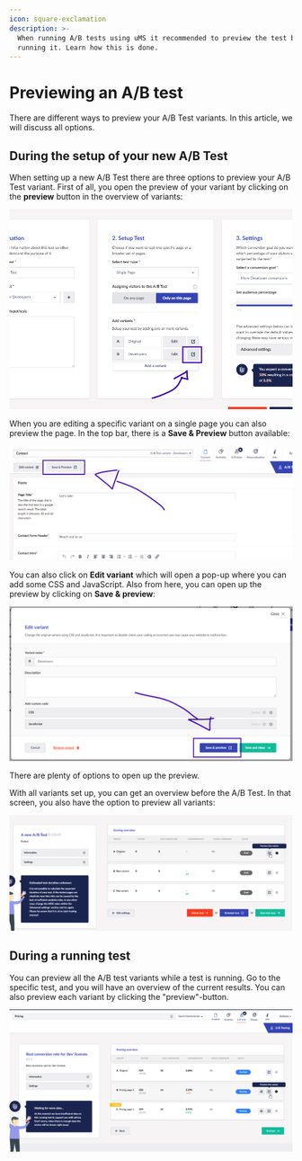 ```yaml
---
icon: square-exclamation
description: >-
  When running A/B tests using uMS it recommended to preview the test before
  running it. Learn how this is done.
---
```


# Previewing an A/B test

There are different ways to preview your A/B Test variants. In this article, we will discuss all options.

## During the setup of your new A/B Test

When setting up a new A/B Test there are three options to preview your A/B Test variant. First of all, you open the preview of your variant by clicking on the **preview** button in the overview of variants:

![Open the preview of your variant by clicking on the preview button in the overview of variants when setting up the test.](../../.gitbook/assets/engage-ab-preview-1.png)

When you are editing a specific variant on a single page you can also preview the page. In the top bar, there is a **Save & Preview** button available:

![When editing a specific variant on a single page you can also preview the page.](../../.gitbook/assets/engage-ab-preview-2.png)

You can also click on **Edit variant** which will open a pop-up where you can add some CSS and JavaScript. Also from here, you can open up the preview by clicking on **Save & preview**:

![You can also preview the variant from the Edit Variant dialog.](../../.gitbook/assets/engage-ab-preview-3.png)

There are plenty of options to open up the preview.

With all variants set up, you can get an overview before the A/B Test. In that screen, you also have the option to preview all variants:

![Before launching a test, you can preview the variants to ensure everything looks as it should.](../../.gitbook/assets/engage-ab-preview-4.png)

## During a running test

You can preview all the A/B test variants while a test is running. Go to the specific test, and you will have an overview of the current results. You can also preview each variant by clicking the "preview"-button.

![You can also preview your variants while the test is running.](../../.gitbook/assets/engage-ab-preview-5.png)
